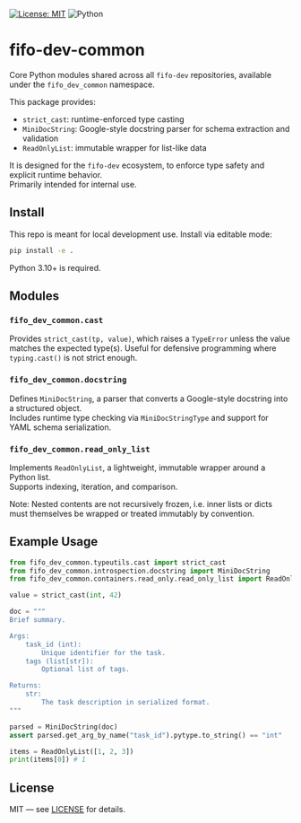 [![License: MIT](https://img.shields.io/badge/License-MIT-yellow.svg)](LICENSE)
![Python](https://img.shields.io/badge/Python-3.10%2B-blue.svg)

# fifo-dev-common

Core Python modules shared across all `fifo-dev` repositories, available under the `fifo_dev_common`
namespace.

This package provides:

- `strict_cast`: runtime-enforced type casting  
- `MiniDocString`: Google-style docstring parser for schema extraction and validation  
- `ReadOnlyList`: immutable wrapper for list-like data  

It is designed for the `fifo-dev` ecosystem, to enforce type safety and explicit runtime behavior.  
Primarily intended for internal use.

## Install

This repo is meant for local development use. Install via editable mode:

```bash
pip install -e .
```

Python 3.10+ is required.

## Modules

### `fifo_dev_common.cast`

Provides `strict_cast(tp, value)`, which raises a `TypeError` unless the value matches the expected
type(s). Useful for defensive programming where `typing.cast()` is not strict enough.

### `fifo_dev_common.docstring`

Defines `MiniDocString`, a parser that converts a Google-style docstring into a structured object.  
Includes runtime type checking via `MiniDocStringType` and support for YAML schema serialization.

### `fifo_dev_common.read_only_list`

Implements `ReadOnlyList`, a lightweight, immutable wrapper around a Python list.  
Supports indexing, iteration, and comparison.

Note: Nested contents are not recursively frozen, i.e. inner lists or dicts must themselves be 
      wrapped or treated immutably by convention.

## Example Usage

```python
from fifo_dev_common.typeutils.cast import strict_cast
from fifo_dev_common.introspection.docstring import MiniDocString
from fifo_dev_common.containers.read_only.read_only_list import ReadOnlyList

value = strict_cast(int, 42)

doc = """
Brief summary.

Args:
    task_id (int):
        Unique identifier for the task.
    tags (list[str]):
        Optional list of tags.

Returns:
    str:
        The task description in serialized format.
"""

parsed = MiniDocString(doc)
assert parsed.get_arg_by_name("task_id").pytype.to_string() == "int"

items = ReadOnlyList([1, 2, 3])
print(items[0]) # 1
```

## License

MIT — see [LICENSE](LICENSE) for details.